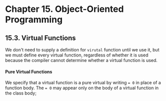 # Chapter 15. Object-Oriented Programming

## 15.3. Virtual Functions

We don't need to supply a definition for `virutal` function until we use it, but we must define every virtual function, regardless of whether it is used because the compiler cannot determine whether a virtual function is used.

#### Pure Virtual Functions

We specify that a virtual function is a pure virtual by writing `= 0`  in place of a function body. The `= 0` may appear only on the body of a virtual function in the class body;




